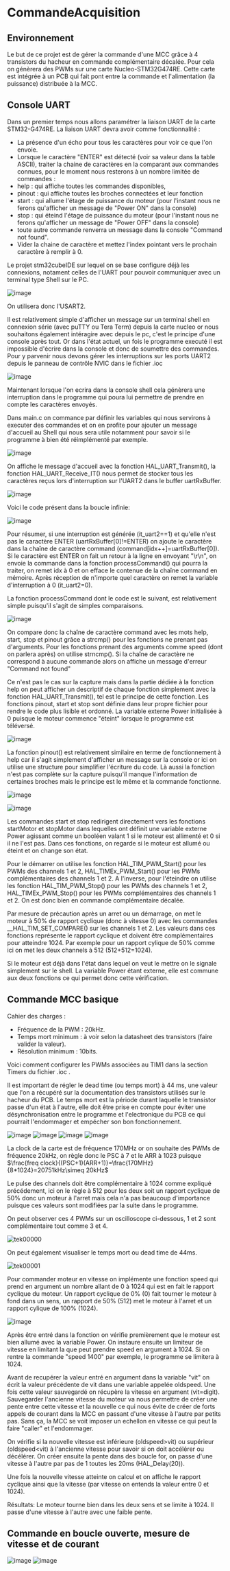 # CommandeAcquisition
## Environnement 

Le but de ce projet est de gérer la commande d'une MCC grâce à 4 transistors du hacheur en commande complémentaire décalée. Pour cela on génèrera des PWMs sur une carte Nucleo-STM32G474RE. Cette carte est intégrée à un PCB qui fait pont entre la commande et l'alimentation (la puissance) distribuée à la MCC.

## Console UART

Dans un premier temps nous allons paramétrer la liaison UART de la carte STM32-G474RE.
La liaison UART devra avoir comme fonctionnalité :
-   La présence d'un écho pour tous les caractères pour voir ce que l'on envoie.
-   Lorsque le caractère "ENTER" est détecté (voir sa valeur dans la table ASCII), traiter la chaine de caractères en la comparant aux commandes connues, pour le moment nous resterons à un nombre limitée de commandes :
-   help : qui affiche toutes les commandes disponibles,
-   pinout : qui affiche toutes les broches connectées et leur fonction  
-   start : qui allume l'étage de puissance du moteur (pour l'instant nous ne ferons qu'afficher un message de "Power ON" dans la console)  
-   stop : qui éteind l'étage de puissance du moteur (pour l'instant nous ne ferons qu'afficher un message de "Power OFF" dans la console)
-   toute autre commande renverra un message dans la console "Command not found".
-   Vider la chaine de caractère et mettez l'index pointant vers le prochain caractère à remplir à 0.

Le projet stm32cubeIDE sur lequel on se base configure déjà les connexions, notament celles de l'UART pour pouvoir communiquer avec un terminal type Shell sur le PC.

![image](https://github.com/ThierryJnn/CommandeAcquisition/assets/144686292/d1854832-a024-478c-bdf7-e82cbf9315c3)

On utilisera donc l'USART2.

Il est relativement simple d'afficher un message sur un terminal shell en connexion série (avec puTTY ou Tera Term) depuis la carte nucleo or nous souhaitons
également intéragire avec depuis le pc, c'est le principe d'une console après tout.
Or dans l'état actuel, un fois le programme executé il est impossible d'écrire dans la console et donc de soumettre des commandes.
Pour y parvenir nous devons gérer les interruptions sur les ports UART2 depuis le panneau de contrôle NVIC dans le fichier .ioc

![image](https://github.com/ThierryJnn/CommandeAcquisition/assets/144686292/73b41efb-5f0f-4394-8650-58b16d39e2df)

Maintenant lorsque l'on ecrira dans la console shell cela génèrera une interruption dans le programme qui poura lui permettre de prendre en compte les caractères envoyés.

Dans main.c on commance par définir les variables qui nous servirons à executer des commandes et on en profite pour ajouter un message d'accueil au Shell qui nous sera utile notamment pour savoir si le programme à bien été réimplémenté par exemple.

![image](https://github.com/ThierryJnn/CommandeAcquisition/assets/144686292/aaa5f0aa-3cb8-450b-b145-d89ee8ab19a2)

On affiche le message d'accueil avec la fonction HAL_UART_Transmit(), la fonction HAL_UART_Receive_IT() nous permet de stocker tous les caractères reçus lors d'interruption sur l'UART2 dans le buffer uartRxBuffer.

![image](https://github.com/ThierryJnn/CommandeAcquisition/assets/144686292/217868b4-267f-4b30-8010-d5a12f4d1ab3)

Voici le code présent dans la boucle infinie:

![image](https://github.com/ThierryJnn/CommandeAcquisition/assets/144686292/194977eb-22d1-4895-9551-93957defd865)

Pour résumer, si une interruption est générée (it_uart2==1) et qu'elle n'est pas le caractère ENTER (uartRxBuffer[0]!=ENTER) on ajoute le caractère dans la chaîne de caractère command (command[idx++]=uartRxBuffer[0]). Si le caractère est ENTER on fait un retour à la ligne en envoyant "\r\n", on envoie la commande dans la fonction processCommand() qui pourra la traiter, on remet idx à 0 et on efface le contenue de la chaîne command en mémoire.
Après réception de n'importe quel caractère on remet la variable d'interruption à 0 (it_uart2=0).

La fonction processCommand dont le code est le suivant, est relativement simple puisqu'il s'agit de simples comparaisons.

![image](https://github.com/ThierryJnn/CommandeAcquisition/assets/144686292/b08320f0-924c-403f-9d38-adc33f6ea744)

On compare donc la chaîne de caractère command avec les mots help, start, stop et pinout grâce a strcmp() pour les fonctions ne prenant pas d'arguments.
Pour les fonctions prenant des arguments comme speed (dont on parlera après) on utilise strncmp(). Si la chaîne de caractère ne correspond à aucune commande alors on affiche un message d'erreur "Command not found" 

Ce n'est pas le cas sur la capture mais dans la partie dédiée à la fonction help on peut afficher un descriptif de chaque fonction simplement avec la fonction HAL_UART_Transmit(), tel est le principe de cette fonction.
Les fonctions pinout, start et stop sont définie dans leur propre fichier pour rendre le code plus lisible et ordonné.
La variable externe Power initialisée à 0 puisque le moteur commence "éteint" lorsque le programme est téléversé.

![image](https://github.com/ThierryJnn/CommandeAcquisition/assets/144686292/93e42f79-8d59-436e-99eb-98d15e0ed222)

La fonction pinout() est relativement similaire en terme de fonctionnement à help car il s'agit simplement d'afficher un message sur la console or ici on utilise une structure pour simplifier l'écriture du code.
Là aussi la fonction n'est pas complète sur la capture puisqu'il manque l'information de certaines broches mais le principe est le même et la commande fonctionne.

![image](https://github.com/ThierryJnn/CommandeAcquisition/assets/144686292/82b136c2-766e-4465-a7af-b604677bf442)

![image](https://github.com/ThierryJnn/CommandeAcquisition/assets/144686292/250fecdb-2e7e-4ada-9503-aa6a9f2bcd6c)

Les commandes start et stop redirigent directement vers les fonctions startMotor et stopMotor dans lequelles ont définit une variable externe Power agissant comme un booléen valant 1 si le moteur est allimenté et 0 si il ne l'est pas. Dans ces fonctions, on regarde si le moteur est allumé ou éteint et on change son état.

Pour le démarrer on utilise les fonction HAL_TIM_PWM_Start() pour les PWMs des channels 1 et 2, HAL_TIMEx_PWM_Start() pour les PWMs complémentaires des channels 1 et 2.
A l'inverse, pour l'éteindre on utilise les fonction HAL_TIM_PWM_Stop() pour les PWMs des channels 1 et 2, HAL_TIMEx_PWM_Stop() pour les PWMs complémentaires des channels 1 et 2.
On est donc bien en commande complémentaire décalée. 

Par mesure de précaution après un arret ou un démarrage, on met le moteur à 50% de rapport cyclique (donc à vitesse 0) avec les commandes __HAL_TIM_SET_COMPARE() sur les channels 1 et 2.
Les valeurs dans ces fonctions représente le rapport cyclique et doivent être complémentaires pour atteindre 1024. Par exemple pour un rapport cylique de 50% comme ici on met les deux channels à 512 (512+512=1024).

Si le moteur est déjà dans l'état dans lequel on veut le mettre on le signale simplement sur le shell.
La variable Power étant externe, elle est commune aux deux fonctions ce qui permet donc cette vérification.

## Commande MCC basique

Cahier des charges :  
-   Fréquence de la PWM : 20kHz.
-   Temps mort minimum : à voir selon la datasheet des transistors (faire valider la valeur). 
-   Résolution minimum : 10bits.

Voici comment configurer les PWMs associées au TIM1 dans la section Timers du fichier .ioc .

Il est important de régler le dead time (ou temps mort) à 44 ms, une valeur que l'on a récupéré sur la documentation des transistors utilisés sur le hacheur du PCB.
Le temps mort est la période durant laquelle le transistor passe d'un état à l'autre, elle doit être prise en compte pour éviter une désynchronisation entre le programme et l'electronique du PCB ce qui pourrait l'endommager et empécher son bon fonctionnement.

![image](https://github.com/ThierryJnn/CommandeAcquisition/assets/144686292/8f852da5-4d97-48bf-bb10-13151deeb2ad)
![image](https://github.com/ThierryJnn/CommandeAcquisition/assets/144686292/d34216b6-6df2-481c-adcf-ff8c81f0069f)
![image](https://github.com/ThierryJnn/CommandeAcquisition/assets/144686292/180b66fd-006a-4201-98b1-af7a2892cf1e)
![image](https://github.com/ThierryJnn/CommandeAcquisition/assets/144686292/66345e67-5ab2-47e9-801b-03aafa22f024)

La clock de la carte est de fréquence 170MHz or on souhaite des PWMs de fréquence 20kHz, on règle donc le PSC à 7 et le ARR à 1023 puisque $\frac{freq clock}{(PSC+1)(ARR+1)}=\frac{170MHz}{8*1024}=20751kHz\simeq 20kHz$

Le pulse des channels doit être complémentaire à 1024 comme expliqué précédement, ici on le règle à 512 pour les deux soit un rapport cyclique de 50% donc un moteur à l'arret mais cela n'a pas beaucoup d'importance puisque ces valeurs sont modifiées par la suite dans le programme.

On peut observer ces 4 PWMs sur un oscilloscope ci-dessous, 1 et 2 sont complémentaire tout comme 3 et 4. 

![tek00000](https://github.com/ThierryJnn/CommandeAcquisition/assets/144686292/b7be2008-98be-4b9c-9a7e-343f58ef9222)

On peut également visualiser le temps mort ou dead time de 44ms.

![tek00001](https://github.com/ThierryJnn/CommandeAcquisition/assets/144686292/4c87789f-19b9-4b1e-959f-2dfe1d0c3ae1)

Pour commander moteur en vitesse on implémente une fonction speed qui prend en argument un nombre allant de 0 à 1024 qui est en fait le rapport cyclique du moteur. Un rapport cyclique de 0% (0) fait tourner le moteur à fond dans un sens, un rapport de 50% (512) met le moteur à l'arret et un rapport cylique de 100% (1024).

![image](https://github.com/ThierryJnn/CommandeAcquisition/assets/144686292/681c06f3-9c57-4535-8975-aba01dcd2fd0)

Après être entré dans la fonction on vérifie premièrement que le moteur est bien allumé avec la variable Power.
On instaure ensuite un limiteur de vitesse en limitant la que peut prendre speed en argument à 1024. Si on rentre la commande "speed 1400" par exemple, le programme se limitera à 1024.

Avant de recupérer la valeur entré en argument dans la variable "vit" on écrit la valeur précédente de vit dans une variable appelée oldspeed. Une fois cette valeur sauvegardé on récupère la vitesse en argument (vit=digit). 
Sauvegarder l'ancienne vitesse du moteur va nous permettre de créer une pente entre cette vitesse et la nouvelle ce qui nous évite de créer de forts appels de courant dans la MCC en passant d'une vitesse à l'autre par petits pas. Sans ça, la MCC se voit imposer un echellon en vitesse ce qui peut la faire "caller" et l'endommager.

On vérifie si la nouvelle vitesse est inférieure (oldspeed>vit) ou supérieur (oldspeed<vit) à l'ancienne vitesse pour savoir si on doit accélérer ou décélérer.
On créer ensuite la pente dans des boucle for, on passe d'une vitesse à l'autre par pas de 1 toutes les 20ms (HAL_Delay(20)).

Une fois la nouvelle vitesse atteinte on calcul et on affiche le rapport cyclique ainsi que la vitesse (par vitesse on entends la valeur entre 0 et 1024).

Résultats: Le moteur tourne bien dans les deux sens et se limite à 1024. Il passe d'une vitesse à l'autre avec une faible pente.

## Commande en boucle ouverte, mesure de vitesse et de courant

![image](https://github.com/ThierryJnn/CommandeAcquisition/assets/144686292/8a1aab00-e521-44c9-9e21-a9cc8c186ca8)
![image](https://github.com/ThierryJnn/CommandeAcquisition/assets/144686292/00fd2797-bf2c-4fcc-af2c-7c482bf25034)

